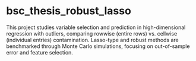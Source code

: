 # bsc_thesis_robust_lasso
This project studies variable selection and prediction in high-dimensional regression with outliers, comparing rowwise (entire rows) vs. cellwise (individual entries) contamination. Lasso-type and robust methods are benchmarked through Monte Carlo simulations, focusing on out-of-sample error and feature selection.
